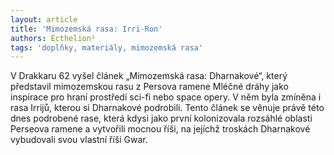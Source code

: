 ```yaml
---
layout: article
title: 'Mimozemská rasa: Irri-Ron'
authors: Ecthelion²
tags: 'doplňky, materiály, mimozemská rasa'
---
```


V Drakkaru 62 vyšel článek „Mimozemská rasa:
Dharnakové“, který představil mimozemskou
rasu z Persova ramene Mléčné dráhy jako inspirace
pro hraní prostředí sci-fi nebo space opery.
V něm byla zmíněna i rasa Irrijů, kterou si Dharnakové
podrobili. Tento článek se věnuje právě
této dnes podrobené rase, která kdysi jako první
kolonizovala rozsáhlé oblasti Perseova ramene a
vytvořili mocnou říši, na jejíchž troskách Dharnakové
vybudovali svou vlastní říši Gwar.
